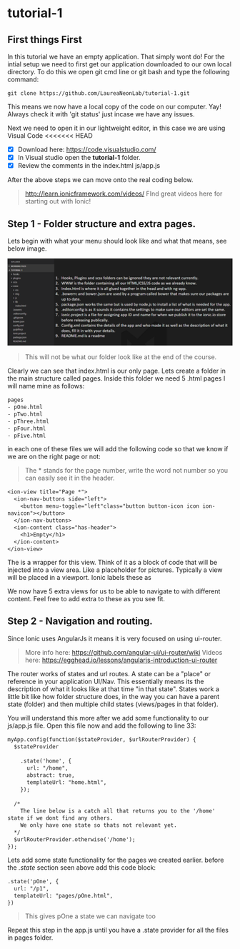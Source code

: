 # tutorial-1

## First things First

In this tutorial we have an empty application. That simply wont do!
For the intial setup we need to first get our application downloaded to our own local directory.
To do this we open git cmd line or git bash and type the following command:

    git clone https://github.com/LaureaNeonLab/tutorial-1.git

This means we now have a local copy of the code on our computer. Yay! 
Always check it with 'git status' just incase we have any issues.

Next we need to open it in our lightweight editor, in this case we are using Visual Code 
<<<<<<< HEAD
- [x] Download here: https://code.visualstudio.com/ 
- [x] In Visual studio open the **tutorial-1** folder.
- [x] Review the comments in the index.html js/app.js

After the above steps we can move onto the real coding below.
> http://learn.ionicframework.com/videos/ FInd great videos here for starting out with Ionic!

## Step 1 - Folder structure and extra pages.

Lets begin with what your menu should look like and what that means, see below image.

![alt image](https://github.com/LaureaNeonLab/tutorial-1/blob/master/folder.png)
> This will not be what our folder look like at the end of the course.
 
Clearly we can see that index.html is our only page.
Lets create a folder in the main structure called pages.
Inside this folder we need 5 .html pages I will name mine as follows:
```
pages
- pOne.html
- pTwo.html
- pThree.html
- pFour.html
- pFive.html
```

in each one of these files we will add the following code so that we know if we are on the right page or not:
> The * stands for the page number, write the word not number so you can easily see it in the header.
```
<ion-view title="Page *"> 
  <ion-nav-buttons side="left">
    <button menu-toggle="left"class="button button-icon icon ion-navicon"></button>
  </ion-nav-buttons>
  <ion-content class="has-header">
    <h1>Empty</h1>
  </ion-content>
</ion-view>
```

The **<ion-view>** is a wrapper for this view.
Think of it as a block of code that will be injected into a view area. Like a placeholder for pictures.
Typically a view will be placed in a viewport. Ionic labels these as **<ion-nav-view>**

We now have 5 extra views for us to be able to navigate to with different content. Feel free to add extra to these as you see fit.

## Step 2 - Navigation and routing.

Since Ionic uses AngularJs it means it is very focused on using ui-router.
> More info here: https://github.com/angular-ui/ui-router/wiki
> Videos here: https://egghead.io/lessons/angularjs-introduction-ui-router 

The router works of states and url routes. A state can be a "place" or reference in your application UI/Nav.
This essentially means its the description of what it looks like at that time "in that state". States work a little bit like how folder structure does, 
in the way you can have a parent state (folder) and then multiple child states (views/pages in that folder).

You will understand this more after we add some functionality to our js/app.js file.
Open this file now and add the following to line 33:

```
myApp.config(function($stateProvider, $urlRouterProvider) {
  $stateProvider

    .state('home', {
      url: "/home",
      abstract: true,
      templateUrl: "home.html",
    });
    
  /* 
    The line below is a catch all that returns you to the '/home' state if we dont find any others.
    We only have one state so thats not relevant yet.
  */ 
  $urlRouterProvider.otherwise('/home');
});
```

Lets add some state functionality for the pages we created earlier.
before the *.state* section seen above add this code block:
```
.state('pOne', {
  url: "/p1",
  templateUrl: "pages/pOne.html",
})
```
> This gives pOne a state we can navigate too

Repeat this step in the app.js until you have a .state provider for all the files in pages folder.
